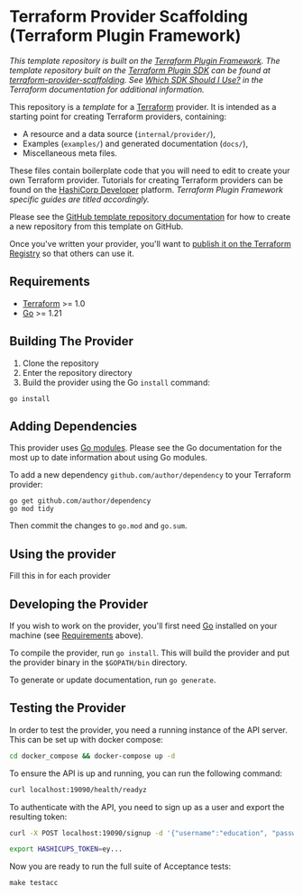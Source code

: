 # Terraform Provider Scaffolding (Terraform Plugin Framework)

_This template repository is built on the
[Terraform Plugin Framework](https://github.com/hashicorp/terraform-plugin-framework).
The template repository built on the
[Terraform Plugin SDK](https://github.com/hashicorp/terraform-plugin-sdk) can be
found at
[terraform-provider-scaffolding](https://github.com/hashicorp/terraform-provider-scaffolding).
See
[Which SDK Should I Use?](https://developer.hashicorp.com/terraform/plugin/framework-benefits)
in the Terraform documentation for additional information._

This repository is a _template_ for a [Terraform](https://www.terraform.io)
provider. It is intended as a starting point for creating Terraform providers,
containing:

- A resource and a data source (`internal/provider/`),
- Examples (`examples/`) and generated documentation (`docs/`),
- Miscellaneous meta files.

These files contain boilerplate code that you will need to edit to create your
own Terraform provider. Tutorials for creating Terraform providers can be found
on the
[HashiCorp Developer](https://developer.hashicorp.com/terraform/tutorials/providers-plugin-framework)
platform. _Terraform Plugin Framework specific guides are titled accordingly._

Please see the
[GitHub template repository documentation](https://help.github.com/en/github/creating-cloning-and-archiving-repositories/creating-a-repository-from-a-template)
for how to create a new repository from this template on GitHub.

Once you've written your provider, you'll want to
[publish it on the Terraform Registry](https://developer.hashicorp.com/terraform/registry/providers/publishing)
so that others can use it.

## Requirements

- [Terraform](https://developer.hashicorp.com/terraform/downloads) >= 1.0
- [Go](https://golang.org/doc/install) >= 1.21

## Building The Provider

1. Clone the repository
1. Enter the repository directory
1. Build the provider using the Go `install` command:

```shell
go install
```

## Adding Dependencies

This provider uses [Go modules](https://github.com/golang/go/wiki/Modules).
Please see the Go documentation for the most up to date information about using
Go modules.

To add a new dependency `github.com/author/dependency` to your Terraform
provider:

```shell
go get github.com/author/dependency
go mod tidy
```

Then commit the changes to `go.mod` and `go.sum`.

## Using the provider

Fill this in for each provider

## Developing the Provider

If you wish to work on the provider, you'll first need
[Go](http://www.golang.org) installed on your machine (see
[Requirements](#requirements) above).

To compile the provider, run `go install`. This will build the provider and put
the provider binary in the `$GOPATH/bin` directory.

To generate or update documentation, run `go generate`.

## Testing the Provider

In order to test the provider, you need a running instance of the API server.
This can be set up with docker compose:

```sh
cd docker_compose && docker-compose up -d
```

To ensure the API is up and running, you can run the following command:

```sh
curl localhost:19090/health/readyz
```

To authenticate with the API, you need to sign up as a user and export the
resulting token:

```sh
curl -X POST localhost:19090/signup -d '{"username":"education", "password":"test123"}'
```

```sh
export HASHICUPS_TOKEN=ey...
```

Now you are ready to run the full suite of Acceptance tests:

```shell
make testacc
```
